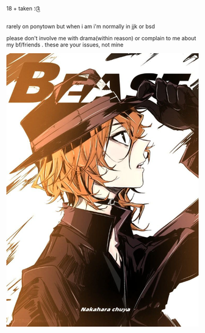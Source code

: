 18 + taken ؛༊

rarely on ponytown but when i am i'm normally in jjk or bsd 

please don't involve me with drama(within reason) or complain to me about my bf/friends . these are your issues, not mine


![image](https://github.com/sinistereagle/sinistereagle/blob/fa8a0ddedabee82c0fff9008d1ab5bb7da56831c/165b5975179db88750498dd5f0989b5a.jpg)
